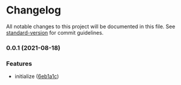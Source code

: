 # Changelog

All notable changes to this project will be documented in this file. See [standard-version](https://github.com/conventional-changelog/standard-version) for commit guidelines.

### 0.0.1 (2021-08-18)


### Features

* initialize ([6eb1a1c](https://github.com/emperorhan/typescript-fastify-boilerplate/commit/6eb1a1c1509c73b6ddbc2493a55127113e521eb4))
